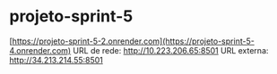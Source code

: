 # projeto-sprint-5

[https://projeto-sprint-5-2.onrender.com](https://projeto-sprint-5-4.onrender.com)
URL de rede: http://10.223.206.65:8501
URL externa: http://34.213.214.55:8501

